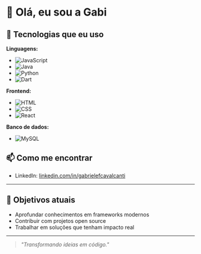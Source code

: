 # 👋 Olá, eu sou a Gabi

## 🚀 Tecnologias que eu uso

**Linguagens:**

- ![JavaScript](https://img.shields.io/badge/-JavaScript-F7DF1E?style=flat&logo=javascript&logoColor=black)
- ![Java](https://img.shields.io/badge/-Java-007396?style=flat&logo=java&logoColor=white)
- ![Python](https://img.shields.io/badge/-Python-3776AB?style=flat&logo=python&logoColor=white)
- ![Dart](https://img.shields.io/badge/-Dart-0175C2?style=flat&logo=dart&logoColor=white)

**Frontend:**

- ![HTML](https://img.shields.io/badge/-HTML5-E34F26?style=flat&logo=html5&logoColor=white)
- ![CSS](https://img.shields.io/badge/-CSS3-1572B6?style=flat&logo=css3&logoColor=white)
- ![React](https://img.shields.io/badge/-React-61DAFB?style=flat&logo=react&logoColor=black)

**Banco de dados:**

- ![MySQL](https://img.shields.io/badge/-MySQL-4479A1?style=flat&logo=mysql&logoColor=white)


## 📫 Como me encontrar

- LinkedIn: [linkedin.com/in/gabrielefcavalcanti](https://linkedin.com/in/gabrielefcavalcanti)  

---

## 🎯 Objetivos atuais

- Aprofundar conhecimentos em frameworks modernos
- Contribuir com projetos open source
- Trabalhar em soluções que tenham impacto real

---

> *"Transformando ideias em código."*
